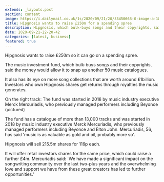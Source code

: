 ```yaml
---
extends: _layouts.post
section: content
image: https://i.dailymail.co.uk/1s/2020/09/21/20/33450668-0-image-a-186_1600716335078.jpg 
title: Hipgnosis wants to raise £250m for a spending spree 
description: Hipgnosis, which bulk-buys songs and their copyrights, said the money would allow it to snap up another 50 music catalogues. 
date: 2020-09-21-22-20-42 
categories: [latest, business] 
featured: true 
--- 
```

Hipgnosis wants to raise £250m so it can go on a spending spree. 

The music investment fund, which bulk-buys songs and their copyrights, said the money would allow it to snap up another 50 music catalogues. 

It also has its eye on more song collections that are worth around £1billion. Investors who own Hipgnosis shares get returns through royalties the music generates. 

On the right track: The fund was started in 2018 by music industry executive Merck Mercuriadis, who previously managed performers including Beyonce (pictured)

The fund has a catalogue of more than 13,000 tracks and was started in 2018 by music industry executive Merck Mercuriadis, who previously managed performers including Beyonce and Elton John. Mercuriadis, 56, has said 'music is as valuable as gold and oil, probably more so'. 

Hipgnosis will sell 215.5m shares for 116p each. 

It will offer retail investors shares for the same price, which could raise a further £4m. Mercuriadis said: 'We have made a significant impact on the songwriting community over the last two-plus years and the overwhelming love and support we have from these great creators has led to further opportunities.' 


